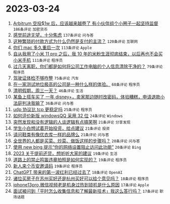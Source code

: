 # 2023-03-24

1. [Arbitrum 空投$1w 后，应该越来越卷了 有小伙伴组个小圈子一起坚持监督](https://www.v2ex.com/t/926721) `186条评论` `加密货币`
1. [感觉前途无望，十分焦虑](https://www.v2ex.com/t/926716) `137条评论` `问与答`
1. [这种繁琐的付款方式为什么仍然是支付的主流？](https://www.v2ex.com/t/926718) `120条评论` `互联网`
1. [你们 mac 多久重启一次](https://www.v2ex.com/t/926735) `113条评论` `Apple`
1. [自从我用了小米 11 pro 之后，我 10 年的米粉生涯彻底结束，以后再也不会买小米手机](https://www.v2ex.com/t/926773) `111条评论` `程序员`
1. [过几天离职，你们都是如何将公司工作电脑的个人信息清除干净的？](https://www.v2ex.com/t/926744) `79条评论` `程序员`
1. [驾驶证体检不够咋整](https://www.v2ex.com/t/926740) `75条评论` `汽车`
1. [在一家测试地位极高的公司是一种什么样的体验。](https://www.v2ex.com/t/926712) `68条评论` `程序员`
1. [清明假期，周三一天？](https://www.v2ex.com/t/926862) `46条评论` `生活`
1. [某鱼上搭车买了 一年 disney+，卖家那边随时改密码，体验糟糕，申请退款小法庭判决我输了](https://www.v2ex.com/t/926781) `36条评论` `问与答`
1. [udp 协议比 tcp 更稳定吗](https://www.v2ex.com/t/926799) `25条评论` `程序员`
1. [如何评价新版 windowsQQ 采用 32 位](https://www.v2ex.com/t/926905) `24条评论` `Windows`
1. [突然发现和没有逻辑的人谈逻辑有点搞笑啊](https://www.v2ex.com/t/926833) `21条评论` `分享发现`
1. [学生小白想试着开始投资，给点建议](https://www.v2ex.com/t/926769) `21条评论` `投资`
1. [请问鞋类有像优衣库一样的品牌么](https://www.v2ex.com/t/926743) `21条评论` `问与答`
1. [全世界的人都是买菜、炒菜、做饭这样的步骤吗？](https://www.v2ex.com/t/926748) `20条评论` `问与答`
1. [使用 new bing 提示“你的网络设置阻止访问此功能”](https://www.v2ex.com/t/926746) `20条评论` `Bing`
1. [2023 关于提前还贷，想听听大家的建议](https://www.v2ex.com/t/926912) `19条评论` `生活`
1. [道路上的禁止鸣笛违章拍照是如何实现的？](https://www.v2ex.com/t/926849) `19条评论` `程序员`
1. [新人来个币安邀请码](https://www.v2ex.com/t/926734) `19条评论` `程序员`
1. [ChatGPT 带来的第一波红利已经过去了](https://www.v2ex.com/t/926809) `18条评论` `OpenAI`
1. [诸位买房子在苏州买好还是杭州买好可以给个意见吗？](https://www.v2ex.com/t/926725) `18条评论` `程序员`
1. [iphone13pro,微信视频老是机身过热到锁机是什么原因](https://www.v2ex.com/t/926731) `17条评论` `Apple`
1. [面试被问到「平时怎么收集信息和了解最新技术」我这么答行吗？](https://www.v2ex.com/t/926723) `17条评论` `职场话题`
